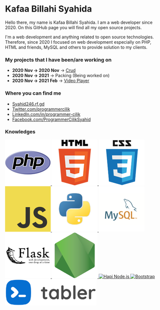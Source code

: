 # Kafaa Billahi Syahida

Hello there, my name is Kafaa Billahi Syahida. I am a web developer since 2020. On this GitHub page you will find all my open source projects.

I'm a web development and anything related to open source technologies. Therefore, since 2020 I focused on web development especially on PHP, HTML and friends, MySQL and others to provide solution to my clients.

### My projects that I have been/are working on

- **2020 Nov &rarr; 2020 Nov** &rarr; [Crud](https://github.com/syahid246/crud)
- **2020 Nov &rarr; 2021** &rarr; Packing (Being worked on)
- **2020 Nov &rarr; 2021 Feb** &rarr; [Video Player](https://isofan24.github.io/youtube/)

### Where you can find me

- [Syahid246.rf.gd](https://syahid246.rf.gd)
- [Twitter.com/programmercilik](https://twitter.com/programmercilik/)
- [LinkedIn.com/in/programmer-cilik](https://linkedin.com/in/programmer-cilik/)
- [Facebook.com/ProgrammerCilikSyahid](https://facebook.com/programmerciliksyahid)

### Knowledges

<a href="https://php.net">
  <img src="https://raw.githubusercontent.com/github/explore/ccc16358ac4530c6a69b1b80c7223cd2744dea83/topics/php/php.png" width="150" alt="PHP"/>
</a>
<a href="https://html.spec.whatwg.org">
  <img src="https://raw.githubusercontent.com/github/explore/80688e429a7d4ef2fca1e82350fe8e3517d3494d/topics/html/html.png" width="150" alt="HTML"/>
</a>
<a href="https://w3.org/TR/CSS/#css">
  <img src="https://raw.githubusercontent.com/github/explore/80688e429a7d4ef2fca1e82350fe8e3517d3494d/topics/css/css.png" width="150" alt="CSS"/>
</a>
<a href="https://ecma-international.org/publications-and-standards/standards/ecma-262/">
  <img src="https://raw.githubusercontent.com/github/explore/80688e429a7d4ef2fca1e82350fe8e3517d3494d/topics/javascript/javascript.png" width="150" alt="Javascript"/>
</a>
<a href="https://python.org">
  <img src="https://raw.githubusercontent.com/github/explore/80688e429a7d4ef2fca1e82350fe8e3517d3494d/topics/python/python.png" width="150" alt="Python"/>
</a>
<a href="https://mysql.com">
  <img src="https://raw.githubusercontent.com/github/explore/80688e429a7d4ef2fca1e82350fe8e3517d3494d/topics/mysql/mysql.png" width="150" alt="MySQL"/>
</a>
<a href="https://palletsprojects.com/p/flask">
  <img src="https://raw.githubusercontent.com/github/explore/80688e429a7d4ef2fca1e82350fe8e3517d3494d/topics/flask/flask.png" width="150" alt="Python Flask"/>
</a>
<a href="https://nodejs.org">
  <img src="https://raw.githubusercontent.com/github/explore/80688e429a7d4ef2fca1e82350fe8e3517d3494d/topics/nodejs/nodejs.png" width="150" alt="Node.js"/>
</a>
<a href="https://hapi.dev">
  <img src="https://raw.githubusercontent.com/hapijs/assets/master/images/hapi.png" width="150" alt="Hapi Node.js"/>
</a>
<a href="https://getbootstrap.com">
  <img src="https://getbootstrap.com/docs/5.1/assets/brand/bootstrap-logo-shadow.png" width="150" alt="Bootstrap"/>
</a>
<a href="https://tabler.io">
  <img src="https://raw.githubusercontent.com/tabler/tabler/dev/src/static/logo.svg" width="300" alt="Tabler"/>
</a>
